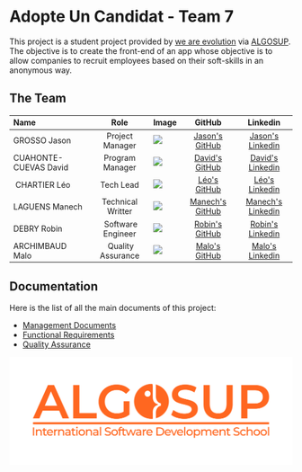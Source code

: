 # Adopte Un Candidat - Team 7

This project is a student project provided by [we are evolution](https://www.we-are-evolution.com/) via [ALGOSUP](https://algosup.com/). The objective is to create the front-end of an app whose objective is to allow companies to recruit employees based on their soft-skills in an anonymous way.

## The Team

| Name | Role | Image | GitHub | Linkedin |
| :--- | :---: | --- | :---: | :---: |
| GROSSO Jason | Project Manager | <img src="https://avatars.githubusercontent.com/u/114397870?v=4" width="100px"> | [Jason's GitHub](https://github.com/JasonGROSSO) | [Jason's Linkedin](https://www.linkedin.com/in/jason-grosso-847b39251/) | 
| CUAHONTE-CUEVAS David | Program Manager | <img src="https://avatars.githubusercontent.com/u/91249658?v=4" width="100px"> | [David's GitHub](https://github.com/DavidCC812) | [David's Linkedin](https://www.linkedin.com/in/david-cuahonte-527781221/) |
| CHARTIER Léo | Tech Lead | <img src="https://avatars.githubusercontent.com/u/91249751?v=4" width="100px"> | [Léo's GitHub](https://github.com/leo-chartier) | [Léo's Linkedin](https://www.linkedin.com/in/l%C3%A9o-chartier/) |
| LAGUENS Manech | Technical Writter | <img src="https://avatars.githubusercontent.com/u/146005062?v=4" width="100px"> | [Manech's GitHub](https://github.com/Manech-Laguens) | [Manech's Linkedin](https://www.linkedin.com/in/manech-laguens-020127293/) |
| DEBRY Robin | Software Engineer | <img src="https://avatars.githubusercontent.com/u/91249812?v=4" width="100px"> | [Robin's GitHub](https://github.com/robin-debry) | [Robin's Linkedin](https://www.linkedin.com/in/robin-debry/) |
| ARCHIMBAUD Malo | Quality Assurance | <img src="https://avatars.githubusercontent.com/u/97161471?v=4" width="100px"> | [Malo's GitHub](https://github.com/Malo-Archimbaud) | [Malo's Linkedin](https://www.linkedin.com/in/malo-archimbaud-58aa12232/) |

## Documentation

Here is the list of all the main documents of this project:
- [Management Documents](https://github.com/algosup/2023-2024-project-5-flutter-team-7/tree/main/docs/management)
- [Functional Requirements](https://github.com/algosup/2023-2024-project-5-flutter-team-7/tree/docs/docs)
- [Quality Assurance](https://github.com/algosup/2023-2024-project-5-flutter-team-7/tree/docs/docs/qa)
<!--- TODO: Complete the list of Documents --->



<img src="docs/images/ALGOSUP_logo.png" width="700px">
